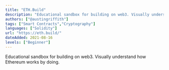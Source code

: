 ```yaml
---
title: "ETH.Build"
description: "Educational sandbox for building on web3. Visually understand how Ethereum works by doing."
authors: ["@austingriffith"]
tags: ["Smart Contracts","Cryptography"]
languages: ["Solidity"]
url: "https://eth.build/"
dateAdded: 2021-08-16
levels: ["Beginner"]
---
```


Educational sandbox for building on web3. Visually understand how Ethereum works by doing.